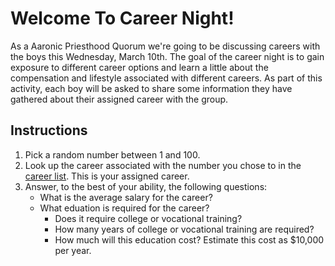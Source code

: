 # Welcome To Career Night!

As a Aaronic Priesthood Quorum we're going to be discussing careers with the boys this Wednesday, March 10th.
The goal of the career night is to gain exposure to different career options and learn a little about the compensation and lifestyle associated with different careers.
As part of this activity, each boy will be asked to share some information they have gathered about their assigned career with the group.

## Instructions

1. Pick a random number between 1 and 100.
2. Look up the career associated with the number you chose to in the [career list](career-list.md). This is your assigned career.
3. Answer, to the best of your ability, the following questions:
   - What is the average salary for the career?
   - What eduation is required for the career?
     - Does it require college or vocational training?
     - How many years of college or vocational training are required?
     - How much will this education cost? Estimate this cost as $10,000 per year. 

